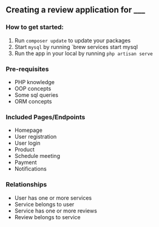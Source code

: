 ## Creating a review application for ___

### How to get started:
1. Run `composer update` to update your packages
2. Start `mysql` by running `brew services start mysql
3. Run the app in your local by running `php artisan serve`

### Pre-requisites
- PHP knowledge
- OOP concepts
- Some sql queries
- ORM concepts

### Included Pages/Endpoints
- Homepage
- User registration
- User login
- Product
- Schedule meeting
- Payment
- Notifications

### Relationships
- User has one or more services
- Service belongs to user
- Service has one or more reviews
- Review belongs to service
